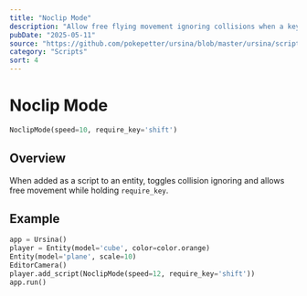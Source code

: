 ```yaml
---
title: "Noclip Mode"
description: "Allow free flying movement ignoring collisions when a key is held."
pubDate: "2025-05-11"
source: "https://github.com/pokepetter/ursina/blob/master/ursina/scripts/noclip_mode.py"
category: "Scripts"
sort: 4
---
```


# Noclip Mode

```python
NoclipMode(speed=10, require_key='shift')
```

## Overview

When added as a script to an entity, toggles collision ignoring and allows free movement while holding `require_key`.

## Example

```python
app = Ursina()
player = Entity(model='cube', color=color.orange)
Entity(model='plane', scale=10)
EditorCamera()
player.add_script(NoclipMode(speed=12, require_key='shift'))
app.run()
```